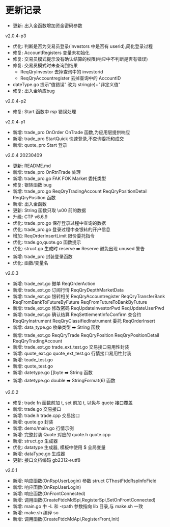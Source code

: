 # 更新记录

- 更新: 出入金函数增加资金密码参数

v2.0.4-p3

- 优化: 判断是否为交易员登录(investors 中是否有 userid),简化登录过程
- 修复: AccountRegisters 变量未初始化
- 修复: 交易员模式提示没有确认结算的权限(响应中不判断是否有错误)
- 修复: 交易员模式时未查询到结果
    - ReqQryInvestor 去掉查询中的 investorid
    - ReqQryAccountregister 去掉查询中的 AccountID
- dateType.go 提示“值错误” 改为 string(e)+"非定义值"
- 修复: 出入金响应bug

v2.0.4-p2

- 修复: Start 函数中 rsp 错误处理

v2.0.4-p1

- 新增: trade_pro OnOrder OnTrade 函数,为应用层提供响应
- 新增: trade_pro StartQuick 快速登录,不查询委托和成交
- 新增: quote_pro Start 登录

v2.0.4 20230409

- 更新: README.md
- 新增: trade_pro OnRtnTrade 处理
- 新增: trade_pro.go FAK FOK Market 委托类型
- 修复: 银转函数 bug
- 新增: trade_pro.go ReqQryTradingAccount ReqQryPositionDetail ReqQryPosition 函数
- 新增: 出入金函数
- 更新: String 函数只取 \x00 前的数据
- 升级: CTP v6.6.9
- 优化: trade_pro.go 保存登录过程中查询的数据
- 优化: trade_pro.go 登录过程中查银转的开户信息
- 增加: ReqOrderInsertLimit 限价委托指令
- 优化: trade.go,quote.go 函数提示
- 优化: struct.go 生成时 reserve ➡️ Reserve 避免出现 unused 警告
- 新增: trade_pro 封装登录函数
- 优化: 函数/变量名

v2.0.3

- 新增: trade_ext.go 撤单 ReqOrderAction
- 新增: trade_ext.go 订阅行情 ReqQryDepthMarketData
- 新增: trade_ext.go 银转相关 ReqQryAccountregister ReqQryTransferBank ReqFromBankToFutureByFuture ReqFromFutureToBankByFuture
- 新增: trade_ext.go 修改密码 ReqUpdateInvestorPwd ReqUpdateUserPwd
- 新增: trade_ext.go 确认结算 ReqSettlementInfoConfirm 查合约 ReqQryInstrument ReqQryClassifiedInstrument 委托 ReqOrderInsert
- 新增: data_type.go 枚举类型 ➡️ String 函数
- 新增: trade_ext.go ReqQryTrade ReqQryPosition ReqQryPositionDetail ReqQryTradingAccount
- 新增: trade_ext.go trade_ext_test.go 交易接口易用性封装
- 新增: quote_ext.go quote_ext_test.go 行情接口易用性封装
- 新增: teade_test.go
- 新增: quote_test.go
- 新增: datetype.go []byte ➡️ String 函数
- 新增: datetype.go double ➡️ StringFormat(6) 函数

v2.0.2

- 修复: trade fn 函数前加 t, set 前加 t, 以免与 quote 接口覆盖
- 新增: trade.go 交易接口
- 新增: trade.h trade.cpp 交易接口
- 新增: quote.go 封装
- 新增: demo/main.go 行情示例
- 新增: 完整封装 Quote 对应的 quote.h quote.cpp
- 新增: struct.go 生成器
- 优化: datatype 生成器, 模板中使用 $ 全局变量
- 新增: dataType.go 生成器
- 更新: 接口文档编码 gb2312->utf8

v2.0.1

- 新增: 响应函数(OnRspUserLogin) 参数 struct CThostFtdcRspInfoField
- 新增: 响应函数(OnRspUserLogin)
- 新增: 响应函数(OnFrontConnected)
- 新增: 调用函数(CreateFtdcMdSpi,RegisterSpi,SetOnFrontConnected)
- 新增: main.go 中 -L 和 -rpath 参数指向 lib 目录,与 make.sh 一致
- 新增: make.sh 编译 so
- 新增: 调用函数(CreateFtdcMdApi,RegisterFront,Init)
